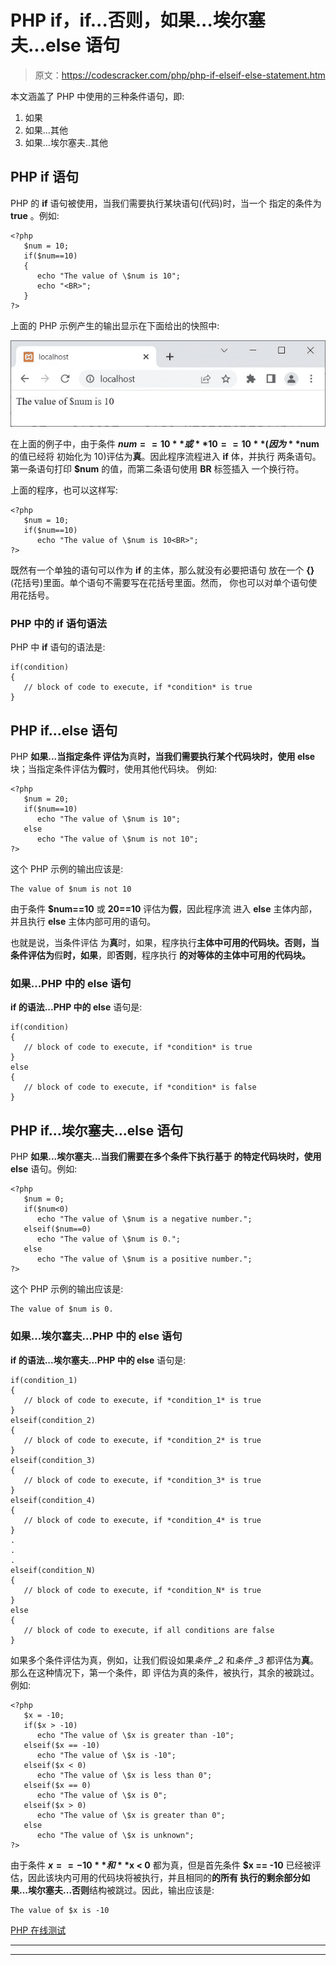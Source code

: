 # PHP if，if...否则，如果...埃尔塞夫...else 语句

> 原文：<https://codescracker.com/php/php-if-elseif-else-statement.htm>

本文涵盖了 PHP 中使用的三种条件语句，即:

1.  如果
2.  如果...其他
3.  如果...埃尔塞夫..其他

## PHP if 语句

PHP 的 **if** 语句被使用，当我们需要执行某块语句(代码)时，当一个 指定的条件为 **true** 。例如:

```
<?php
   $num = 10;
   if($num==10)
   {
      echo "The value of \$num is 10";
      echo "<BR>";
   }
?>
```

上面的 PHP 示例产生的输出显示在下面给出的快照中:

![php if statement](img/49c2fca77119c4caca47cbef4284c255.png)

在上面的例子中，由于条件 **$num==10** 或 **10==10** (因为 **$num** 的值已经将 初始化为 10)评估为**真**。因此程序流程进入 **if** 体，并执行 两条语句。第一条语句打印 **$num** 的值，而第二条语句使用 **BR** 标签插入 一个换行符。

上面的程序，也可以这样写:

```
<?php
   $num = 10;
   if($num==10)
      echo "The value of \$num is 10<BR>";
?>
```

既然有一个单独的语句可以作为 **if** 的主体，那么就没有必要把语句 放在一个 **{}** (花括号)里面。单个语句不需要写在花括号里面。然而， 你也可以对单个语句使用花括号。

### PHP 中的 if 语句语法

PHP 中 **if** 语句的语法是:

```
if(condition)
{
   // block of code to execute, if *condition* is true
}
```

## PHP if...else 语句

PHP **如果...当指定条件 评估为**真**时，当我们需要执行某个代码块时，使用 else** 块；当指定条件评估为**假**时，使用其他代码块。 例如:

```
<?php
   $num = 20;
   if($num==10)
      echo "The value of \$num is 10";
   else
      echo "The value of \$num is not 10";
?>
```

这个 PHP 示例的输出应该是:

```
The value of $num is not 10
```

由于条件 **$num==10** 或 **20==10** 评估为**假**，因此程序流 进入 **else** 主体内部，并且执行 **else** 主体内部可用的语句。

也就是说，当条件评估 为**真**时，如果，程序执行**主体中可用的代码块。否则，当条件评估为**假**时，如果**，即**否则**，程序执行 **的对等体的主体中可用的代码块。**

### 如果...PHP 中的 else 语句

**if 的语法...PHP 中的 else** 语句是:

```
if(condition)
{
   // block of code to execute, if *condition* is true
}
else
{
   // block of code to execute, if *condition* is false
}
```

## PHP if...埃尔塞夫...else 语句

PHP **如果...埃尔塞夫...当我们需要在多个条件下执行基于 的特定代码块时，使用 else** 语句。例如:

```
<?php
   $num = 0;
   if($num<0)
      echo "The value of \$num is a negative number.";
   elseif($num==0)
      echo "The value of \$num is 0.";
   else
      echo "The value of \$num is a positive number.";
?>
```

这个 PHP 示例的输出应该是:

```
The value of $num is 0.
```

### 如果...埃尔塞夫...PHP 中的 else 语句

**if 的语法...埃尔塞夫...PHP 中的 else** 语句是:

```
if(condition_1)
{
   // block of code to execute, if *condition_1* is true
}
elseif(condition_2)
{
   // block of code to execute, if *condition_2* is true
}
elseif(condition_3)
{
   // block of code to execute, if *condition_3* is true
}
elseif(condition_4)
{
   // block of code to execute, if *condition_4* is true
}
.
.
.
elseif(condition_N)
{
   // block of code to execute, if *condition_N* is true
}
else
{
   // block of code to execute, if all conditions are false
}
```

如果多个条件评估为真，例如，让我们假设如果*条件 _2* 和*条件 _3* 都评估为**真**。那么在这种情况下，第一个条件，即 评估为真的条件，被执行，其余的被跳过。例如:

```
<?php
   $x = -10;
   if($x > -10)
      echo "The value of \$x is greater than -10";
   elseif($x == -10)
      echo "The value of \$x is -10";
   elseif($x < 0)
      echo "The value of \$x is less than 0";
   elseif($x == 0)
      echo "The value of \$x is 0";
   elseif($x > 0)
      echo "The value of \$x is greater than 0";
   else
      echo "The value of \$x is unknown";
?>
```

由于条件 **$x == -10** 和 **$x < 0** 都为真，但是首先条件 **$x == -10** 已经被评估，因此该块内可用的代码块将被执行，并且相同的**的所有 执行的剩余部分如果...埃尔塞夫...否则**结构被跳过。因此，输出应该是:

```
The value of $x is -10
```

[PHP 在线测试](/exam/showtest.php?subid=8)

* * *

* * *